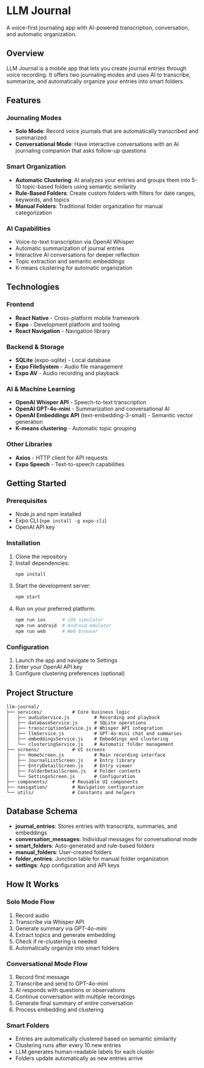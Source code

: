 # LLM Journal

A voice-first journaling app with AI-powered transcription, conversation, and automatic organization.

## Overview

LLM Journal is a mobile app that lets you create journal entries through voice recording. It offers two journaling modes and uses AI to transcribe, summarize, and automatically organize your entries into smart folders.

## Features

### Journaling Modes

- **Solo Mode**: Record voice journals that are automatically transcribed and summarized
- **Conversational Mode**: Have interactive conversations with an AI journaling companion that asks follow-up questions

### Smart Organization

- **Automatic Clustering**: AI analyzes your entries and groups them into 5-10 topic-based folders using semantic similarity
- **Rule-Based Folders**: Create custom folders with filters for date ranges, keywords, and topics
- **Manual Folders**: Traditional folder organization for manual categorization

### AI Capabilities

- Voice-to-text transcription via OpenAI Whisper
- Automatic summarization of journal entries
- Interactive AI conversations for deeper reflection
- Topic extraction and semantic embeddings
- K-means clustering for automatic organization

## Technologies

### Frontend
- **React Native** - Cross-platform mobile framework
- **Expo** - Development platform and tooling
- **React Navigation** - Navigation library

### Backend & Storage
- **SQLite** (expo-sqlite) - Local database
- **Expo FileSystem** - Audio file management
- **Expo AV** - Audio recording and playback

### AI & Machine Learning
- **OpenAI Whisper API** - Speech-to-text transcription
- **OpenAI GPT-4o-mini** - Summarization and conversational AI
- **OpenAI Embeddings API** (text-embedding-3-small) - Semantic vector generation
- **K-means clustering** - Automatic topic grouping

### Other Libraries
- **Axios** - HTTP client for API requests
- **Expo Speech** - Text-to-speech capabilities

## Getting Started

### Prerequisites

- Node.js and npm installed
- Expo CLI (`npm install -g expo-cli`)
- OpenAI API key

### Installation

1. Clone the repository
2. Install dependencies:
   ```bash
   npm install
   ```
3. Start the development server:
   ```bash
   npm start
   ```
4. Run on your preferred platform:
   ```bash
   npm run ios      # iOS simulator
   npm run android  # Android emulator
   npm run web      # Web browser
   ```

### Configuration

1. Launch the app and navigate to Settings
2. Enter your OpenAI API key
3. Configure clustering preferences (optional)

## Project Structure

```
llm-journal/
├── services/           # Core business logic
│   ├── audioService.js         # Recording and playback
│   ├── databaseService.js      # SQLite operations
│   ├── transcriptionService.js # Whisper API integration
│   ├── llmService.js           # GPT-4o-mini chat and summaries
│   ├── embeddingsService.js    # Embeddings and clustering
│   └── clusteringService.js    # Automatic folder management
├── screens/            # UI screens
│   ├── HomeScreen.js           # Main recording interface
│   ├── JournalListScreen.js    # Entry library
│   ├── EntryDetailScreen.js    # Entry viewer
│   ├── FolderDetailScreen.js   # Folder contents
│   └── SettingsScreen.js       # Configuration
├── components/         # Reusable UI components
├── navigation/         # Navigation configuration
└── utils/              # Constants and helpers
```

## Database Schema

- **journal_entries**: Stores entries with transcripts, summaries, and embeddings
- **conversation_messages**: Individual messages for conversational mode
- **smart_folders**: Auto-generated and rule-based folders
- **manual_folders**: User-created folders
- **folder_entries**: Junction table for manual folder organization
- **settings**: App configuration and API keys

## How It Works

### Solo Mode Flow
1. Record audio
2. Transcribe via Whisper API
3. Generate summary via GPT-4o-mini
4. Extract topics and generate embedding
5. Check if re-clustering is needed
6. Automatically organize into smart folders

### Conversational Mode Flow
1. Record first message
2. Transcribe and send to GPT-4o-mini
3. AI responds with questions or observations
4. Continue conversation with multiple recordings
5. Generate final summary of entire conversation
6. Process embedding and clustering

### Smart Folders
- Entries are automatically clustered based on semantic similarity
- Clustering runs after every 10 new entries
- LLM generates human-readable labels for each cluster
- Folders update automatically as new entries arrive
